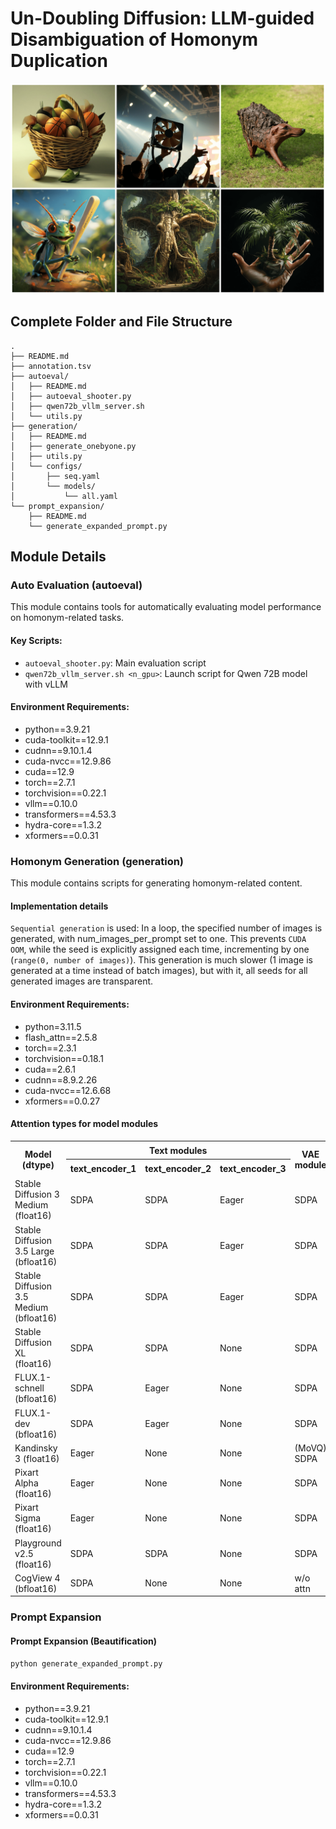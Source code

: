 # Un-Doubling Diffusion: LLM-guided Disambiguation of Homonym Duplication 

![.](images/1.png)
## Complete Folder and File Structure

```
.
├── README.md
├── annotation.tsv
├── autoeval/
│   ├── README.md
│   ├── autoeval_shooter.py
│   ├── qwen72b_vllm_server.sh
│   └── utils.py
├── generation/
│   ├── README.md
│   ├── generate_onebyone.py
│   ├── utils.py
│   └── configs/
│       ├── seq.yaml
│       └── models/
│           └── all.yaml
└── prompt_expansion/
    ├── README.md
    └── generate_expanded_prompt.py
```

## Module Details

### Auto Evaluation (autoeval)

This module contains tools for automatically evaluating model performance on homonym-related tasks.

#### Key Scripts:
- `autoeval_shooter.py`: Main evaluation script
- `qwen72b_vllm_server.sh <n_gpu>`: Launch script for Qwen 72B model with vLLM

#### Environment Requirements:
- python==3.9.21
- cuda-toolkit==12.9.1
- cudnn==9.10.1.4
- cuda-nvcc==12.9.86
- cuda==12.9
- torch==2.7.1
- torchvision==0.22.1
- vllm==0.10.0
- transformers==4.53.3
- hydra-core==1.3.2
- xformers==0.0.31

### Homonym Generation (generation)

This module contains scripts for generating homonym-related content.

#### Implementation details
`Sequential generation` is used:
In a loop, the specified number of images is generated, with num_images_per_prompt set to one.
This prevents `CUDA OOM`, while the seed is explicitly assigned each time, incrementing by one
(`range(0, number of images)`). This generation is much slower (1 image is generated at a time instead of batch images), but
with it, all seeds for all generated images are transparent.

#### Environment Requirements:
- python=3.11.5
- flash_attn==2.5.8
- torch==2.3.1
- torchvision==0.18.1
- cuda==2.6.1
- cudnn==8.9.2.26
- cuda-nvcc==12.6.68
- xformers==0.0.27

#### Attention types for model modules
<table>
  <tr>
    <th rowspan="2">Model (dtype)</th>
    <th colspan="3">Text modules</th>
    <th rowspan="2">VAE module</th>
    <th rowspan="2">U-Net / Transformer module</th>
  </tr>

  <tr>
    <th>text_encoder_1</th>
    <th>text_encoder_2</th>
    <th>text_encoder_3</th>
  </tr>

  <tr>
    <td>Stable Diffusion 3 Medium (float16)</td>
    <td>SDPA</td>
    <td>SDPA</td>
    <td>Eager</td>
    <td>SDPA</td>
    <td>SDPA</td>
  </tr>
  <tr>
    <td>Stable Diffusion 3.5 Large (bfloat16)</td>
    <td>SDPA</td>
    <td>SDPA</td>
    <td>Eager</td>
    <td>SDPA</td>
    <td>SDPA</td>
  </tr>
  <tr>
    <td>Stable Diffusion 3.5 Medium (bfloat16)</td>
    <td>SDPA</td>
    <td>SDPA</td>
    <td>Eager</td>
    <td>SDPA</td>
    <td>SDPA</td>
  </tr>
  <tr>
    <td>Stable Diffusion XL (float16)</td>
    <td>SDPA</td>
    <td>SDPA</td>
    <td>None</td>
    <td>SDPA</td>
    <td>SDPA</td>
  </tr>

  <tr>
    <td>FLUX.1-schnell (bfloat16)</td>
    <td>SDPA</td>
    <td>Eager</td>
    <td>None</td>
    <td>SDPA</td>
    <td>SDPA</td>
  </tr>
  <tr>
    <td>FLUX.1-dev (bfloat16)</td>
    <td>SDPA</td>
    <td>Eager</td>
    <td>None</td>
    <td>SDPA</td>
    <td>SDPA</td>
  </tr>

  <tr>
    <td>Kandinsky 3 (float16)</td>
    <td>Eager</td>
    <td>None</td>
    <td>None</td>
    <td>(MoVQ) SDPA</td>
    <td>SDPA</td>
  </tr>

  <tr>
    <td>Pixart Alpha (float16)</td>
    <td>Eager</td>
    <td>None</td>
    <td>None</td>
    <td>SDPA</td>
    <td>SDPA</td>
  </tr>
  <tr>
    <td>Pixart Sigma (float16)</td>
    <td>Eager</td>
    <td>None</td>
    <td>None</td>
    <td>SDPA</td>
    <td>SDPA</td>
  </tr>

  <tr>
    <td>Playground v2.5 (float16)</td>
    <td>SDPA</td>
    <td>SDPA</td>
    <td>None</td>
    <td>SDPA</td>
    <td>SDPA</td>
  </tr>
  <tr>
    <td>CogView 4 (bfloat16)</td>
    <td>SDPA</td>
    <td>None</td>
    <td>None</td>
    <td>w/o attn</td>
    <td>SDPA</td>
  </tr>
</table>

### Prompt Expansion

#### Prompt Expansion (Beautification)
```bash
python generate_expanded_prompt.py
```

#### Environment Requirements:
- python==3.9.21
- cuda-toolkit==12.9.1
- cudnn==9.10.1.4
- cuda-nvcc==12.9.86
- cuda==12.9
- torch==2.7.1
- torchvision==0.22.1
- vllm==0.10.0
- transformers==4.53.3
- hydra-core==1.3.2
- xformers==0.0.31
